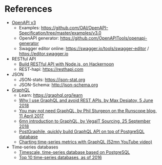 # References

* [OpenAPI v3](https://github.com/OAI/OpenAPI-Specification/blob/master/versions/3.0.0.md)
  * Examples: https://github.com/OAI/OpenAPI-Specification/tree/master/examples/v3.0
  * OpenAPI generator: https://github.com/OpenAPITools/openapi-generator
  * Swagger editor online: https://swagger.io/tools/swagger-editor / https://editor.swagger.io
* RESTful API
  * [Build RESTful API with Node.js, on Hackernoon](https://hackernoon.com/how-to-build-powerful-rest-apis-blazingly-fast-with-node-js-86d6e55a5b34)
  * REST-hapi: https://resthapi.com
* JSON
  * JSON-stats: https://json-stat.org
  * JSON-Schema: http://json-schema.org
* [GraphQL](https://graphql.org)
  * Learn: https://graphql.org/learn
  * [Why I use GraphQL and avoid REST APIs, by Max Desiatov, 5 June 2018](https://desiatov.com/why-graphql/)
  * [You may not need GraphQL, by Phil Sturgeon on the Runscope blog, 11 April 2017](https://blog.runscope.com/posts/you-might-not-need-graphql)
  * [6mn introduction to GraphQL, by VegaIT Sourcing, 25 September 2018](https://www.vegaitsourcing.rs/media-center/blog/2018/9/introduction-to-graphql)
  * [PostGraphile, quickly build GraphQL API on top of PostgreSQL database](https://www.graphile.org/postgraphile/)
  * [Charting time-series metrics with GraphQL (52mn YouTube video)](https://www.youtube.com/watch?v=srfaKA2wJ0s)
* Time-series databases
  * [Timescale, time-series database based on PostgreSQL](https://blog.timescale.com/when-boring-is-awesome-building-a-scalable-time-series-database-on-postgresql-2900ea453ee2)
  * [Top 10 time-series databases, as of 2016]()

  
